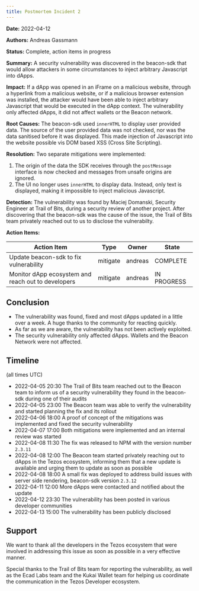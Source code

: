 ```yaml
---
title: Postmortem Incident 2
---
```


**Date:** 2022-04-12

**Authors:** Andreas Gassmann

**Status:** Complete, action items in progress

**Summary:** A security vulnerability was discovered in the beacon-sdk that would allow attackers in some circumstances to inject arbitrary Javascript into dApps.

**Impact:** If a dApp was opened in an iFrame on a malicious website, through a hyperlink from a malicious website, or if a malicious browser extension was installed, the attacker would have been able to inject arbitrary Javascript that would be executed in the dApp context. The vulnerability only affected dApps, it did not affect wallets or the Beacon network.

**Root Causes:** The beacon-sdk used `innerHTML` to display user provided data. The source of the user provided data was not checked, nor was the data sanitised before it was displayed. This made injection of Javascript into the website possible vis DOM based XSS (Cross Site Scripting).

**Resolution:** Two separate mitigations were implemented:

1. The origin of the data the SDK receives through the `postMessage` interface is now checked and messages from unsafe origins are ignored.
2. The UI no longer uses `innerHTML` to display data. Instead, only text is displayed, making it impossible to inject malicious Javascript.

**Detection:** The vulnerability was found by Maciej Domanski, Security Engineer at Trail of Bits, during a security review of another project. After discovering that the beacon-sdk was the cause of the issue, the Trail of Bits team privately reached out to us to disclose the vulnerabilty.

**Action Items:**

| Action Item                                        | Type     | Owner   | State       |
| -------------------------------------------------- | -------- | ------- | ----------- |
| Update beacon-sdk to fix vulnerability             | mitigate | andreas | COMPLETE    |
| Monitor dApp ecosystem and reach out to developers | mitigate | andreas | IN PROGRESS |

## Conclusion

- The vulnerability was found, fixed and most dApps updated in a little over a week. A huge thanks to the community for reacting quickly.
- As far as we are aware, the vulnerability has not been actively exploited.
- The security vulnerability only affected dApps. Wallets and the Beacon Network were not affected.

## Timeline

(all times UTC)

- 2022-04-05 20:30 The Trail of Bits team reached out to the Beacon team to inform us of a security vulnerability they found in the beacon-sdk during one of their audits
- 2022-04-05 23:00 The Beacon team was able to verify the vulnerability and started planning the fix and its rollout
- 2022-04-06 18:00 A proof of concept of the mitigations was implemented and fixed the security vulnerability
- 2022-04-07 17:00 Both mitigations were implemented and an internal review was started
- 2022-04-08 11:30 The fix was released to NPM with the version number `2.3.11`
- 2022-04-08 12:00 The Beacon team started privately reaching out to dApps in the Tezos ecosystem, informing them that a new update is available and urging them to update as soon as possible
- 2022-04-08 18:00 A small fix was deployed to address build issues with server side rendering, beacon-sdk version `2.3.12`
- 2022-04-11 12:00 More dApps were contacted and notified about the update
- 2022-04-12 23:30 The vulnerability has been posted in various developer communities
- 2022-04-13 15:00 The vulnerability has been publicly disclosed

## Support

We want to thank all the developers in the Tezos ecosystem that were involved in addressing this issue as soon as possible in a very effective manner.

Special thanks to the Trail of Bits team for reporting the vulnerability, as well as the Ecad Labs team and the Kukai Wallet team for helping us coordinate the communication in the Tezos Developer ecosystem.
